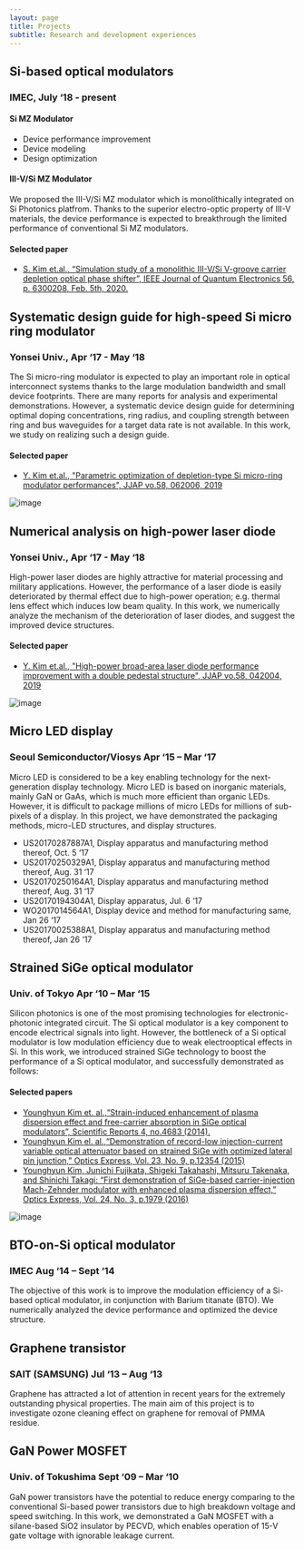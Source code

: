 ```yaml
---
layout: page
title: Projects
subtitle: Research and development experiences
---
```


## Si-based optical modulators 
### IMEC,    July ‘18 - present
#### Si MZ Modulator
- Device performance improvement
- Device modeling
- Design optimization

#### III-V/Si MZ Modulator
We proposed the III-V/Si MZ modulator which is monolithically integrated on Si Photonics platfrom. Thanks to the superior electro-optic property of III-V materials, the device performance is expected to breakthrough the limited performance of conventional Si MZ modulators. 
#### Selected paper
- [S. Kim et.al., “Simulation study of a monolithic III-V/Si V-groove carrier depletion optical phase shifter”,  IEEE Journal of Quantum Electronics 56, p. 6300208, Feb. 5th, 2020.](https://ieeexplore.ieee.org/document/8984307)  


## Systematic design guide for high-speed Si micro ring modulator  
### Yonsei Univ.,    Apr ‘17 - May ‘18
The Si micro-ring modulator is expected to play an important role in optical interconnect systems thanks to the large modulation bandwidth and small device footprints. There are many reports for analysis and experimental demonstrations. However, a systematic device design guide for determining optimal doping concentrations, ring radius, and coupling strength between ring and bus waveguides for a target data rate is not available.  In this work, we study on realizing such a design guide.
#### Selected paper
- [Y. Kim et.al., "Parametric optimization of depletion-type Si micro-ring modulator performances", JJAP vo.58, 062006, 2019](https://iopscience.iop.org/article/10.7567/1347-4065/ab22ce/meta)

![image](https://4.bp.blogspot.com/-M26bOq5E9Tw/Wla2FIZWAPI/AAAAAAAACjY/JA4rhMcW1_4-1G_ftsKu7vxoF5fyykw8ACLcBGAs/s1600/02.JPG)

## Numerical analysis on high-power laser diode                         
### Yonsei Univ.,     Apr ‘17 - May ‘18
High-power laser diodes are highly attractive for material processing and military applications.  However, the performance of a laser diode is easily deteriorated by thermal effect due to high-power operation; e.g. thermal lens effect which induces low beam quality.  In this work, we numerically analyze the mechanism of the deterioration of laser diodes, and suggest the improved device structures.
#### Selected paper
- [Y. Kim et.al., "High-power broad-area laser diode performance improvement with a double pedestal structure", JJAP vo.58, 042004, 2019](https://iopscience.iop.org/article/10.7567/1347-4065/ab0c71)

![image](https://2.bp.blogspot.com/-A2_HOV9sWz8/Wla2AeeaeoI/AAAAAAAACjU/V0M6TWUoDm8FWBtjTIyiNBWlZP6babHRgCLcBGAs/s1600/01.JPG)

## Micro LED display                                
### Seoul Semiconductor/Viosys     Apr ‘15 – Mar ‘17
Micro LED is considered to be a key enabling technology for the next-generation display technology. Micro LED is based on inorganic materials, mainly GaN or GaAs, which is much more efficient than organic LEDs. However, it is difficult to package millions of micro LEDs for millions of sub-pixels of a display. In this project, we have demonstrated the packaging methods, micro-LED structures, and display structures.

- US20170287887A1, Display apparatus and manufacturing method thereof, Oct. 5 ‘17
- US20170250329A1, Display apparatus and manufacturing method thereof, Aug. 31 ‘17
- US20170250164A1, Display apparatus and manufacturing method thereof, Aug. 31 ‘17
- US20170194304A1, Display apparatus, Jul. 6 ‘17
- WO2017014564A1, Display device and method for manufacturing same, Jan 26 ‘17 
- US20170025388A1, Display apparatus and manufacturing method thereof, Jan 26 ‘17


## Strained SiGe optical modulator                      
### Univ. of Tokyo                Apr ‘10 – Mar ‘15
Silicon photonics is one of the most promising technologies for electronic-photonic integrated circuit.  The Si optical modulator is a key component to encode electrical signals into light.  However, the bottleneck of a Si optical modulator is low modulation efficiency due to weak electrooptical effects in Si. In this work, we introduced strained SiGe technology to boost the performance of a Si optical modulator, and successfully demonstrated as follows:
#### Selected papers
- [Younghyun Kim et. al.,“Strain-induced enhancement of plasma dispersion effect and free-carrier absorption in SiGe
optical modulators”, Scientific Reports 4, no.4683 (2014).](https://www.nature.com/articles/srep04683)
- [Younghyun Kim el. al.,“Demonstration of record-low injection-current variable optical attenuator based on strained
SiGe with optimized lateral pin junction,” Optics Express, Vol. 23, No. 9, p.12354 (2015)](https://www.osapublishing.org/oe/abstract.cfm?uri=oe-23-9-12354)
- [Younghyun Kim, Junichi Fujikata, Shigeki Takahashi, Mitsuru Takenaka, and Shinichi Takagi:
“First demonstration of SiGe-based carrier-injection Mach-Zehnder modulator with enhanced
plasma dispersion effect,” Optics Express, Vol. 24, No. 3, p.1979 (2016)](https://www.osapublishing.org/oe/abstract.cfm?uri=oe-24-3-1979)

![image](https://user-images.githubusercontent.com/32427749/74204810-07656380-4cb8-11ea-93be-64209bbedb4c.png)


## BTO-on-Si optical modulator                           
### IMEC     Aug ‘14 – Sept ‘14
The objective of this work is to improve the modulation efficiency of a Si-based optical modulator, in conjunction with Barium titanate (BTO).  We numerically analyzed the device performance and optimized the device structure.

## Graphene transistor
### SAIT (SAMSUNG)  Jul ‘13 – Aug ‘13
Graphene has attracted a lot of attention in recent years for the extremely outstanding physical properties.  The main aim of this project is to investigate ozone cleaning effect on graphene for removal of PMMA residue.

## GaN Power MOSFET 
### Univ. of Tokushima       Sept ‘09 – Mar ‘10
GaN power transistors have the potential to reduce energy comparing to the  conventional Si-based power transistors due to high breakdown voltage and speed switching.  In this work, we demonstrated a GaN MOSFET with a silane-based SiO2 insulator by PECVD, which enables operation of 15-V gate voltage with ignorable leakage current.
